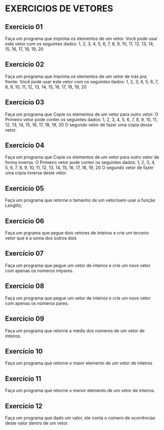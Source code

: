 # EXERCICIOS DE VETORES

## Exercicio 01
Faça um programa que imprima os elementos de um vetor.
Você pode usar este vetor com os seguintes dados: 1, 2, 3, 4, 5, 6, 7, 8, 9, 10, 11, 12, 13, 14, 15, 16, 17, 18, 19, 20

## Exercício 02
Faça um programa que imprima os elementos de um vetor de trás pra frente.
Você pode usar este vetor com os seguintes dados: 1, 2, 3, 4, 5, 6, 7, 8, 9, 10, 11, 12, 13, 14, 15, 16, 17, 18, 19, 20

## Exercício 03
Faça um programa que Copie os elementos de um vetor para outro vetor.
O Primeiro vetor pode conter os seguintes dados: 1, 2, 3, 4, 5, 6, 7, 8, 9, 10, 11, 12, 13, 14, 15, 16, 17, 18, 19, 20
O segundo vetor de fazer uma cópia desse vetor.

## Exercício 04
Faça um programa que Copie os elementos de um vetor para outro vetor de forma inversa.
O Primeiro vetor pode conter os seguintes dados: 1, 2, 3, 4, 5, 6, 7, 8, 9, 10, 11, 12, 13, 14, 15, 16, 17, 18, 19, 20
O segundo vetor de fazer uma cópia inversa deste vetor.

## Exercício 05
Faça um programa que retorne o tamanho de um vetor(sem usar a função Length);

## Exercício 06
Faça um prgrama que pegue dois vetores de inteiros e crie um terceiro vetor que é a soma dos outros dois

## Exercício 07
Faça um programa que pegue um vetor de inteiros e crie um novo vetor com apenas os números ímpares.

## Exercício 08
Faça um programa que pegue um vetor de inteiros e crie um novo vetor com apenas os números pares.

## Exercício 09
Faça um programa que retorne a média dos números de um vetor de inteiros.

## Exercício 10 
Faça um programa que retorne o maior elemento de um vetor de inteiros

## Exercício 11
Faça um programa que retorne o menor elemento de um vetor de inteiros.

## Exercício 12
Faça um programa que dado um valor, ele conta o número de ocorrências deste valor dentro de um vetor.

